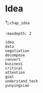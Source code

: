 # Idea
:label:`chap_idea`

```toc
:maxdepth: 2

idea
data
negotiation
decompose
convert
business
critical
attention
goal
understand_tech
yunyingxiao
```
